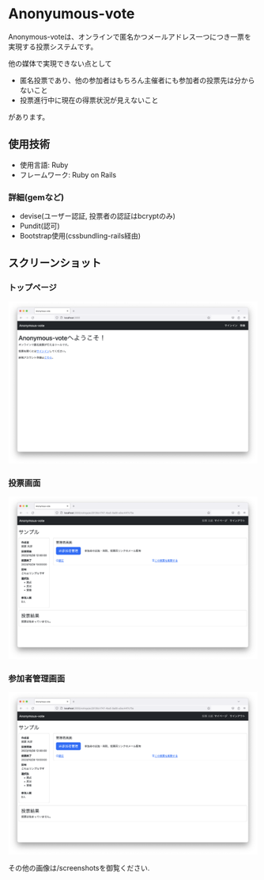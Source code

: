 # Anonyumous-vote

Anonymous-voteは、オンラインで匿名かつメールアドレス一つにつき一票を実現する投票システムです。

他の媒体で実現できない点として

+ 匿名投票であり、他の参加者はもちろん主催者にも参加者の投票先は分からないこと
+ 投票進行中に現在の得票状況が見えないこと

があります。

## 使用技術
+ 使用言語: Ruby
+ フレームワーク: Ruby on Rails

### 詳細(gemなど)
+ devise(ユーザー認証, 投票者の認証はbcryptのみ)
+ Pundit(認可)
+ Bootstrap使用(cssbundling-rails経由)

## スクリーンショット
### トップページ
![トップページの画像](/screenshots/pages/toppage.png)

### 投票画面
![投票画面の画像](/screenshots/pages/voting.png)

### 参加者管理画面
![参加者管理画面の画像](/screenshots/pages/voting.png)

その他の画像は/screenshotsを御覧ください.
